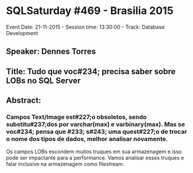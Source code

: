 # SQLSaturday #469 - Brasilia 2015
Event Date: 21-11-2015 - Session time: 13:30:00 - Track: Database Development
## Speaker: Dennes Torres
## Title: Tudo que voc#234; precisa saber sobre LOBs no SQL Server
## Abstract:
### Campos Text/Image est#227;o obsoletos, sendo substitu#237;dos por varchar(max) e varbinary(max). Mas se voc#234; pensa que #233; s#243; uma quest#227;o de trocar o nome dos tipos de dados, melhor analisar novamente.

Os campos LOBs escondem muitos truques em sua armazenagem e isso pode ser impactante para a performance. Vamos analisar esses truques e falar inclusive na armazenagem como filestream.
